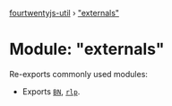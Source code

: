 [fourtwentyjs-util](../README.md) › ["externals"](_externals_.md)

# Module: "externals"

Re-exports commonly used modules:
* Exports [`BN`](https://github.com/indutny/bn.js), [`rlp`](https://github.com/420integrated/fourtwentyjs/rlp).
